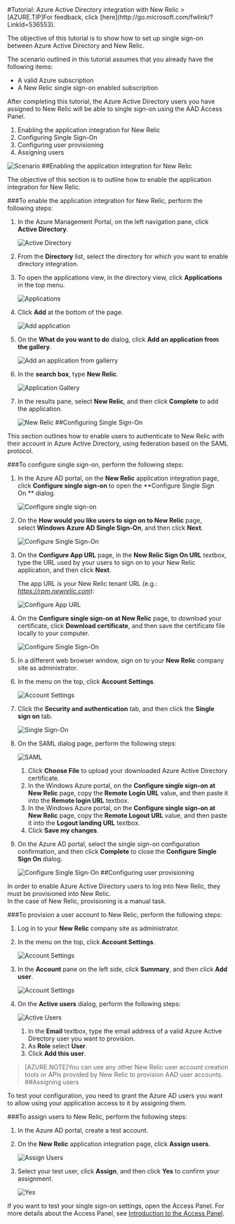 <properties pageTitle="Tutorial: Azure Active Directory integration with New Relic | Microsoft Azure" description="Learn how to use New Relic with Azure Active Directory to enable single sign-on, automated provisioning, and more!." services="active-directory" authors="MarkusVi"  documentationCenter="na" manager="stevenpo"/>
<tags ms.service="active-directory" ms.devlang="na" ms.topic="article" ms.tgt_pltfrm="na" ms.workload="identity" ms.date="08/01/2015" ms.author="markvi" />
#Tutorial: Azure Active Directory integration with New Relic
>[AZURE.TIP]For feedback, click [here](http://go.microsoft.com/fwlink/?LinkId=536553).
  
The objective of this tutorial is to show how to set up single sign-on between Azure Active Directory and New Relic.
  
The scenario outlined in this tutorial assumes that you already have the following items:

-   A valid Azure subscription
-   A New Relic single sign-on enabled subscription
  
After completing this tutorial, the Azure Active Directory users you have assigned to New Relic will be able to single sign-on using the AAD Access Panel.

1.  Enabling the application integration for New Relic
2.  Configuring Single Sign-On
3.  Configuring user provisioning
4.  Assigning users

![Scenario](./media/active-directory-saas-new-relic-tutorial/IC797030.jpg "Scenario")
##Enabling the application integration for New Relic
  
The objective of this section is to outline how to enable the application integration for New Relic.

###To enable the application integration for New Relic, perform the following steps:

1.  In the Azure Management Portal, on the left navigation pane, click **Active Directory**.

    ![Active Directory](./media/active-directory-saas-new-relic-tutorial/IC700993.jpg "Active Directory")

2.  From the **Directory** list, select the directory for which you want to enable directory integration.

3.  To open the applications view, in the directory view, click **Applications** in the top menu.

    ![Applications](./media/active-directory-saas-new-relic-tutorial/IC700994.jpg "Applications")

4.  Click **Add** at the bottom of the page.

    ![Add application](./media/active-directory-saas-new-relic-tutorial/IC749321.jpg "Add application")

5.  On the **What do you want to do** dialog, click **Add an application from the gallery**.

    ![Add an application from gallerry](./media/active-directory-saas-new-relic-tutorial/IC749322.jpg "Add an application from gallerry")

6.  In the **search box**, type **New Relic**.

    ![Application Gallery](./media/active-directory-saas-new-relic-tutorial/IC797031.jpg "Application Gallery")

7.  In the results pane, select **New Relic**, and then click **Complete** to add the application.

    ![New Relic](./media/active-directory-saas-new-relic-tutorial/IC797032.jpg "New Relic")
##Configuring Single Sign-On
  
This section outlines how to enable users to authenticate to New Relic with their account in Azure Active Directory, using federation based on the SAML protocol.

###To configure single sign-on, perform the following steps:

1.  In the Azure AD portal, on the **New Relic** application integration page, click **Configure single sign-on** to open the **Configure Single Sign On ** dialog.

    ![Configure single sign-on](./media/active-directory-saas-new-relic-tutorial/IC769534.jpg "Configure single sign-on")

2.  On the **How would you like users to sign on to New Relic** page, select **Windows Azure AD Single Sign-On**, and then click **Next**.

    ![Configure Single Sign-On](./media/active-directory-saas-new-relic-tutorial/IC797033.jpg "Configure Single Sign-On")

3.  On the **Configure App URL** page, in the **New Relic Sign On URL** textbox, type the URL used by your users to sign on to your New Relic application, and then click **Next**. 

    The app URL is your New Relic tenant URL (e.g.: *https://rpm.newrelic.com*):

    ![Configure App URL](./media/active-directory-saas-new-relic-tutorial/IC797034.jpg "Configure App URL")

4.  On the **Configure single sign-on at New Relic** page, to download your certificate, click **Download certificate**, and then save the certificate file locally to your computer.

    ![Configure Single Sign-On](./media/active-directory-saas-new-relic-tutorial/IC797035.jpg "Configure Single Sign-On")

5.  In a different web browser window, sign on to your **New Relic** company site as administrator.

6.  In the menu on the top, click **Account Settings**.

    ![Account Settings](./media/active-directory-saas-new-relic-tutorial/IC797036.jpg "Account Settings")

7.  Click the **Security and authentication** tab, and then click the **Single sign on** tab.

    ![Single Sign-On](./media/active-directory-saas-new-relic-tutorial/IC797037.jpg "Single Sign-On")

8.  On the SAML dialog page, perform the following steps:

    ![SAML](./media/active-directory-saas-new-relic-tutorial/IC797038.jpg "SAML")

    1.  Click **Choose File** to upload your downloaded Azure Active Directory certificate.
    2.  In the Windows Azure portal, on the **Configure single sign-on at New Relic** page, copy the **Remote Login URL** value, and then paste it into the **Remote login URL** textbox.
    3.  In the Windows Azure portal, on the **Configure single sign-on at New Relic** page, copy the **Remote Logout URL** value, and then paste it into the **Logout landing URL** textbox.
    4.  Click **Save my changes**.

9.  On the Azure AD portal, select the single sign-on configuration confirmation, and then click **Complete** to close the **Configure Single Sign On** dialog.

    ![Configure Single Sign-On](./media/active-directory-saas-new-relic-tutorial/IC797039.jpg "Configure Single Sign-On")
##Configuring user provisioning
  
In order to enable Azure Active Directory users to log into New Relic, they must be provisioned into New Relic.  
In the case of New Relic, provisioning is a manual task.

###To provision a user account to New Relic, perform the following steps:

1.  Log in to your **New Relic** company site as administrator.

2.  In the menu on the top, click **Account Settings**.

    ![Account Settings](./media/active-directory-saas-new-relic-tutorial/IC797040.jpg "Account Settings")

3.  In the **Account** pane on the left side, click **Summary**, and then click **Add user**.

    ![Account Settings](./media/active-directory-saas-new-relic-tutorial/IC797041.jpg "Account Settings")

4.  On the **Active users** dialog, perform the following steps:

    ![Active Users](./media/active-directory-saas-new-relic-tutorial/IC797042.jpg "Active Users")

    1.  In the **Email** textbox, type the email address of a valid Azure Active Directory user you want to provision.
    2.  As **Role** select **User**.
    3.  Click **Add this user**.

>[AZURE.NOTE]You can use any other New Relic user account creation tools or APIs provided by New Relic to provision AAD user accounts.
##Assigning users
  
To test your configuration, you need to grant the Azure AD users you want to allow using your application access to it by assigning them.

###To assign users to New Relic, perform the following steps:

1.  In the Azure AD portal, create a test account.

2.  On the **New Relic** application integration page, click **Assign users**.

    ![Assign Users](./media/active-directory-saas-new-relic-tutorial/IC797043.jpg "Assign Users")

3.  Select your test user, click **Assign**, and then click **Yes** to confirm your assignment.

    ![Yes](./media/active-directory-saas-new-relic-tutorial/IC767830.jpg "Yes")
  
If you want to test your single sign-on settings, open the Access Panel. For more details about the Access Panel, see [Introduction to the Access Panel](https://msdn.microsoft.com/library/dn308586).




